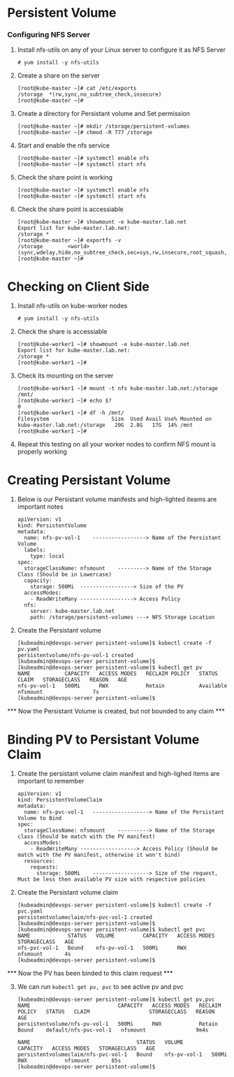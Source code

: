 # Persistent Volume

### Configuring NFS Server
1. Install nfs-utils on any of your Linux server to configure it as NFS Server
	``` 
	# yum install -y nfs-utils
	```

2. Create a share on the server 
	```
	[root@kube-master ~]# cat /etc/exports
	/storage  *(rw,sync,no_subtree_check,insecure)
	[root@kube-master ~]#
	```

3. Create a directory for Persistant volume and Set permission
	```
	[root@kube-master ~]# mkdir /storage/persistent-volumes
	[root@kube-master ~]# chmod -R 777 /storage
	```

4. Start and enable the nfs service
	```
	[root@kube-master ~]# systemctl enable nfs
	[root@kube-master ~]# systemctl start nfs
	```

5. Check the share point is working
	```
	[root@kube-master ~]# systemctl enable nfs
	[root@kube-master ~]# systemctl start nfs
	```
6. Check the share point is accessiable
	```
	[root@kube-master ~]# showmount -e kube-master.lab.net
	Export list for kube-master.lab.net:
	/storage *
	[root@kube-master ~]# exportfs -v
	/storage        <world>(sync,wdelay,hide,no_subtree_check,sec=sys,rw,insecure,root_squash,no_all_squash)
	[root@kube-master ~]#
	```


# Checking on Client Side
1. Install nfs-utils on kube-worker nodes
	```
	# yum install -y nfs-utils
	```

2. Check the share is accessiable
	```
	[root@kube-worker1 ~]# showmount -e kube-master.lab.net
	Export list for kube-master.lab.net:
	/storage *
	[root@kube-worker1 ~]#
	```

3. Check its mounting on the server
	```
	[root@kube-worker1 ~]# mount -t nfs kube-master.lab.net:/storage /mnt/
	[root@kube-worker1 ~]# echo $?
	0
	[root@kube-worker1 ~]# df -h /mnt/
	Filesystem                    Size  Used Avail Use% Mounted on
	kube-master.lab.net:/storage   20G  2.8G   17G  14% /mnt
	[root@kube-worker1 ~]#
	```

4. Repeat this testing on all your worker nodes to confirm NFS mount is properly working


# Creating Persistant Volume
1. Below is our Persistant volume manifests and high-lighted iteams are important notes
	```
	apiVersion: v1
	kind: PersistentVolume
	metadata:
	  name: nfs-pv-vol-1	-----------------> Name of the Persistant Volume
	  labels:
	    type: local
	spec:
	  storageClassName: nfsmount	---------> Name of the Storage Class (Should be in Lowercase)
	  capacity:
	    storage: 500Mi	-----------------> Size of the PV
	  accessModes:
	    - ReadWriteMany	-----------------> Access Policy
	  nfs:
	    server: kube-master.lab.net
	    path: /storage/persistent-volumes ---> NFS Storage Location
	```

2. Create the Persistant volume 
	```
	[kubeadmin@devops-server persistent-volume]$ kubectl create -f pv.yaml
	persistentvolume/nfs-pv-vol-1 created
	[kubeadmin@devops-server persistent-volume]$
	[kubeadmin@devops-server persistent-volume]$ kubectl get pv
	NAME           CAPACITY   ACCESS MODES   RECLAIM POLICY   STATUS      CLAIM   STORAGECLASS   REASON   AGE
	nfs-pv-vol-1   500Mi      RWX            Retain           Available           nfsmount                7s
	[kubeadmin@devops-server persistent-volume]$
	```
*** Now the Persistant Volume is created, but not bounded to any claim ***


# Binding PV to Persistant Volume Claim
1. Create the persistant volume claim manifest and high-lighed items are important to remember
	```
	apiVersion: v1
	kind: PersistentVolumeClaim
	metadata:
	  name: nfs-pvc-vol-1	------------------> Name of the Persistant Volume to Bind
	spec:
	  storageClassName: nfsmount	----------> Name of the Storage class (Should be match with the PV manifest)
	  accessModes:
	    - ReadWriteMany	------------------> Access Policy (Should be match with the PV manifest, otherwise it won't bind)
	  resources:
	    requests:
	      storage: 500Mi	------------------> Size of the request, Must be less then available PV size with respective policies
	```

2. Create the Persistant volume claim
	```
	[kubeadmin@devops-server persistent-volume]$ kubectl create -f pvc.yaml
	persistentvolumeclaim/nfs-pvc-vol-1 created
	[kubeadmin@devops-server persistent-volume]$
	[kubeadmin@devops-server persistent-volume]$ kubectl get pvc
	NAME            STATUS   VOLUME         CAPACITY   ACCESS MODES   STORAGECLASS   AGE
	nfs-pvc-vol-1   Bound    nfs-pv-vol-1   500Mi      RWX            nfsmount       4s
	[kubeadmin@devops-server persistent-volume]$
	```

*** Now the PV has been binded to this claim request ***

3. We can run `kubectl get pv, pvc` to see active pv and pvc
	```
	[kubeadmin@devops-server persistent-volume]$ kubectl get pv,pvc
	NAME                            CAPACITY   ACCESS MODES   RECLAIM POLICY   STATUS   CLAIM                   STORAGECLASS   REASON   AGE
	persistentvolume/nfs-pv-vol-1   500Mi      RWX            Retain           Bound    default/nfs-pvc-vol-1   nfsmount                9m4s
	
	NAME                                  STATUS   VOLUME         CAPACITY   ACCESS MODES   STORAGECLASS   AGE
	persistentvolumeclaim/nfs-pvc-vol-1   Bound    nfs-pv-vol-1   500Mi      RWX            nfsmount       85s
	[kubeadmin@devops-server persistent-volume]$
	```
	
